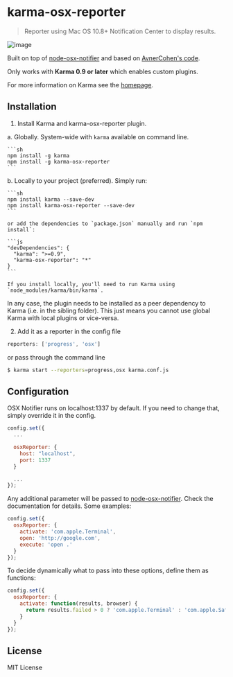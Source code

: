 # karma-osx-reporter

> Reporter using Mac OS 10.8+ Notification Center to display results.

![image](http://f.cl.ly/items/2T350d1c0H30460U3W2Y/Screen%20Shot%202013-08-06%20at%201.46.47%20PM.png)

Built on top of [node-osx-notifier] and based on [AvnerCohen's code].

Only works with **Karma 0.9 or later** which enables custom plugins.

For more information on Karma see the [homepage].


## Installation

1. Install Karma and karma-osx-reporter plugin.

  a. Globally. System-wide with `karma` available on command line.

    ```sh
    npm install -g karma
    npm install -g karma-osx-reporter
    ```

  b. Locally to your project (preferred). Simply run:

    ```sh
    npm install karma --save-dev
    npm install karma-osx-reporter --save-dev
    ```

    or add the dependencies to `package.json` manually and run `npm install`:

    ```js
    "devDependencies": {
      "karma": ">=0.9",
      "karma-osx-reporter": "*"
    }
    ```

    If you install locally, you'll need to run Karma using `node_modules/karma/bin/karma`.

  In any case, the plugin needs to be installed as a peer dependency to Karma (i.e. in the sibling folder). This just means you cannot use global Karma with local plugins or vice-versa.


2. Add it as a reporter in the config file

  ```js
  reporters: ['progress', 'osx']
  ```

  or pass through the command line

  ```sh
  $ karma start --reporters=progress,osx karma.conf.js
  ```

## Configuration

OSX Notifier runs on localhost:1337 by default. If you need to change that, simply override it in the config.

```js
config.set({
  ...

  osxReporter: {
    host: "localhost",
    port: 1337
  }

  ...
});
```

Any additional parameter will be passed to [node-osx-notifier](https://github.com/azoff/node-osx-notifier). Check the documentation for details. Some examples:

```js
config.set({
  osxReporter: {
    activate: 'com.apple.Terminal',
    open: 'http://google.com',
    execute: 'open .'
  }
});
```

To decide dynamically what to pass into these options, define them as functions:

```js
config.set({
  osxReporter: {
    activate: function(results, browser) {
      return results.failed > 0 ? 'com.apple.Terminal' : 'com.apple.Safari';
    }
  }
});
```


## License

MIT License


[node-osx-notifier]: https://github.com/azoff/node-osx-notifier
[AvnerCohen's code]: https://github.com/karma-runner/karma/commit/ffd48a7f9aa7bc9a27516393d4d592edc6b628f7
[homepage]: http://karma-runner.github.io

